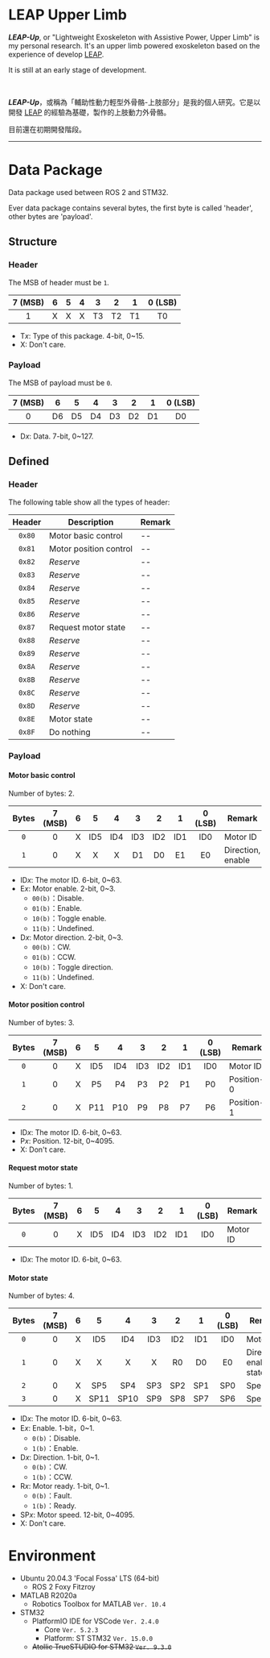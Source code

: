 # LEAP Upper Limb

***LEAP-Up***, or "Lightweight Exoskeleton with Assistive Power, Upper Limb" is my personal research. It's an upper limb powered exoskeleton based on the experience of develop [LEAP](https://github.com/ziteh/LEAP).  

It is still at an early stage of development.

<br/>

***LEAP-Up***，或稱為「輔助性動力輕型外骨骼-上肢部分」是我的個人研究。它是以開發 [LEAP](https://github.com/ziteh/LEAP) 的經驗為基礎，製作的上肢動力外骨骼。  

目前還在初期開發階段。

---

# Data Package

Data package used between ROS 2 and STM32.

Ever data package contains several bytes, the first byte is called 'header', other bytes are 'payload'.

## Structure

### Header

The MSB of header must be `1`.

| 7 (MSB) |   6   |   5   |   4   |   3   |   2   |   1   | 0 (LSB) |
| :-----: | :---: | :---: | :---: | :---: | :---: | :---: | :-----: |
|    1    |   X   |   X   |   X   |  T3   |  T2   |  T1   |   T0    |

- T*x*: Type of this package. 4-bit, 0~15.
- X: Don't care.

### Payload

The MSB of payload must be `0`.

| 7 (MSB) |   6   |   5   |   4   |   3   |   2   |   1   | 0 (LSB) |
| :-----: | :---: | :---: | :---: | :---: | :---: | :---: | :-----: |
|    0    |  D6   |  D5   |  D4   |  D3   |  D2   |  D1   |   D0    |

- D*x*: Data. 7-bit, 0~127.

##  Defined 

### Header

The following table show all the types of header:

| Header | Description            | Remark |
| :----: | ---------------------- | ------ |
| `0x80` | Motor basic control    | --     |
| `0x81` | Motor position control | --     |
| `0x82` | *Reserve*              | --     |
| `0x83` | *Reserve*              | --     |
| `0x84` | *Reserve*              | --     |
| `0x85` | *Reserve*              | --     |
| `0x86` | *Reserve*              | --     |
| `0x87` | Request motor state    | --     |
| `0x88` | *Reserve*              | --     |
| `0x89` | *Reserve*              | --     |
| `0x8A` | *Reserve*              | --     |
| `0x8B` | *Reserve*              | --     |
| `0x8C` | *Reserve*              | --     |
| `0x8D` | *Reserve*              | --     |
| `0x8E` | Motor state            | --     |
| `0x8F` | Do nothing             | --     |

### Payload

#### Motor basic control 

Number of bytes: 2.

| Bytes | 7 (MSB) |   6   |   5   |   4   |   3   |   2   |   1   | 0 (LSB) | Remark            |
| :---: | :-----: | :---: | :---: | :---: | :---: | :---: | :---: | :-----: | ----------------- |
|  `0`  |    0    |   X   |  ID5  |  ID4  |  ID3  |  ID2  |  ID1  |   ID0   | Motor ID          |
|  `1`  |    0    |   X   |   X   |   X   |  D1   |  D0   |  E1   |   E0    | Direction, enable |

- ID*x*: The motor ID. 6-bit, 0~63.
- E*x*: Motor enable. 2-bit, 0~3.
  - `00(b)`：Disable.
  - `01(b)`：Enable.
  - `10(b)`：Toggle enable.
  - `11(b)`：Undefined.
- D*x*: Motor direction. 2-bit, 0~3.
  - `00(b)`：CW.
  - `01(b)`：CCW.
  - `10(b)`：Toggle direction.
  - `11(b)`：Undefined.
- X: Don't care.

#### Motor position control 

Number of bytes: 3.

| Bytes | 7 (MSB) |   6   |   5   |   4   |   3   |   2   |   1   | 0 (LSB) | Remark     |
| :---: | :-----: | :---: | :---: | :---: | :---: | :---: | :---: | :-----: | ---------- |
|  `0`  |    0    |   X   |  ID5  |  ID4  |  ID3  |  ID2  |  ID1  |   ID0   | Motor ID   |
|  `1`  |    0    |   X   |  P5   |  P4   |  P3   |  P2   |  P1   |   P0    | Position-0 |
|  `2`  |    0    |   X   |  P11  |  P10  |  P9   |  P8   |  P7   |   P6    | Position-1 |

- ID*x*: The motor ID. 6-bit, 0~63.
- P*x*: Position. 12-bit, 0~4095.
- X: Don't care.

#### Request motor state

Number of bytes: 1.

| Bytes | 7 (MSB) |   6   |   5   |   4   |   3   |   2   |   1   | 0 (LSB) | Remark   |
| :---: | :-----: | :---: | :---: | :---: | :---: | :---: | :---: | :-----: | -------- |
|  `0`  |    0    |   X   |  ID5  |  ID4  |  ID3  |  ID2  |  ID1  |   ID0   | Motor ID |

- ID*x*: The motor ID. 6-bit, 0~63.

#### Motor state

Number of bytes: 4.

| Bytes | 7 (MSB) |   6   |   5   |   4   |   3   |   2   |   1   | 0 (LSB) | Remark                   |
| :---: | :-----: | :---: | :---: | :---: | :---: | :---: | :---: | :-----: | ------------------------ |
|  `0`  |    0    |   X   |  ID5  |  ID4  |  ID3  |  ID2  |  ID1  |   ID0   | Motor ID                 |
|  `1`  |    0    |   X   |   X   |   X   |   X   |  R0   |  D0   |   E0    | Direction, enable, state |
|  `2`  |    0    |   X   |  SP5  |  SP4  |  SP3  |  SP2  |  SP1  |   SP0   | Speed-0                  |
|  `3`  |    0    |   X   | SP11  | SP10  |  SP9  |  SP8  |  SP7  |   SP6   | Speed-1                  |

- ID*x*: The motor ID. 6-bit, 0~63.
- E*x*: Enable. 1-bit，0~1.
  - `0(b)`：Disable.
  - `1(b)`：Enable.
- D*x*: Direction. 1-bit, 0~1.
  - `0(b)`：CW.
  - `1(b)`：CCW.
- R*x*: Motor ready. 1-bit, 0~1.
  - `0(b)`：Fault.
  - `1(b)`：Ready.
- SP*x*: Motor speed. 12-bit, 0~4095.
- X: Don't care.

# Environment
- Ubuntu 20.04.3 'Focal Fossa' LTS (64-bit)
  - ROS 2 Foxy Fitzroy
- MATLAB R2020a
  - Robotics Toolbox for MATLAB `Ver. 10.4`
- STM32
  - PlatformIO IDE for VSCode `Ver. 2.4.0`
    - Core `Ver. 5.2.3`
    - Platform: ST STM32 `Ver. 15.0.0`
  - ~~Atollic TrueSTUDIO for STM32 `Ver. 9.3.0`~~
